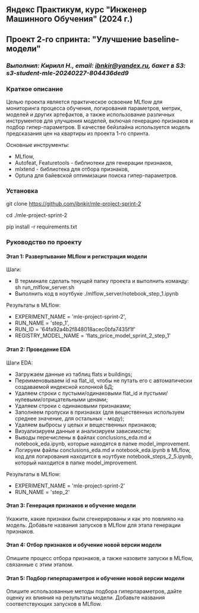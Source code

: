 ## Яндекс Практикум, курс "Инженер Машинного Обучения" (2024 г.)
## Проект 2-го спринта: "Улучшение baseline-модели"
### *Выполнил: Кирилл Н., email: ibnkir@yandex.ru, бакет в S3: s3-student-mle-20240227-804436ded9*

### Краткое описание
Целью проекта является практическое освоение MLflow для мониторинга процесса обучения, логирования параметров, метрик, моделей и других артефактов, а также использование различных инструментов для улучшения моделей, включая генерацию признаков и подбор гипер-параметров. В качестве бейзлайна используется модель предсказания цен на квартиры из проекта 1-го спринта.

Основные инструменты:
- MLflow,
- Autofeat, Featuretools - библиотеки для генерации признаков,
- mlxtend - библиотека для отбора признаков,
- Optuna для байевской оптимизации поиска гипер-параметров.

### Установка
git clone https://github.com/ibnkir/mle-project-sprint-2

cd ./mle-project-sprint-2

pip install -r requirements.txt

### Руководство по проекту
#### Этап 1: Развертывание MLflow и регистрация модели
Шаги:
- В терминале сделать текущей папку проекта и выполнить команду: sh run_mlflow_server.sh
- Выполнить код в ноутбуке ./mlflow_server/notebook_step_1.ipynb

Результаты в MLflow:
- EXPERIMENT_NAME = 'mle-project-sprint-2',
- RUN_NAME = 'step_1',
- RUN_ID = '64fa92a4b2f848018acec0bfa7435f1f'
- REGISTRY_MODEL_NAME = 'flats_price_model_sprint_2_step_1'


#### Этап 2: Проведение EDA 
Шаги EDA:
- Загружаем данные из таблиц flats и buildings;
- Переименовываем id на flat_id, чтобы не путать его с автоматически создаваемой индексной колонкой БД;
- Удаляем строки с пустыми/одинаковыми flat_id и пустыми/нулевыми/отрицательными ценами;
- Удаляем строки с одинаковыми признаками;
- Заполняем пропуски в признаках (для вещественных используем среднее значение, для остальных - моду);
- Удаляем выбросы у целых и вещественных признаков;
- Визуализируем данные и анализируем зависимости;
- Выводы перечислены в файлах conclusions_eda.md и notebook_eda.ipynb, которые находятся в папке model_improvement.
- Логируем файлы conclusions_eda.md и notebook_eda.ipynb в MLflow, код для логирования
находится в ноутбуке notebook_steps_2_5.ipynb, который находится в папке model_improvement.

Результаты в MLflow:
- EXPERIMENT_NAME = 'mle-project-sprint-2'
- RUN_NAME = 'step_2'

#### Этап 3: Генерация признаков и обучение модели
Укажите, какие признаки были сгенерированы и как это повлияло на модель. Добавьте названия запусков в MLflow для этапа генерации признаков.

#### Этап 4: Отбор признаков и обучение новой версии модели
Опишите процесс отбора признаков, а также назовите запуски в MLflow, связанные с этим этапом.

#### Этап 5: Подбор гиперпараметров и обучение новой версии модели
Опишите использованные методы подбора гиперпараметров, дайте оценку их влияния на результаты модели. Добавьте названия соответствующих запусков в MLflow. 
